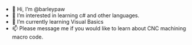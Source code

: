 - 👋 Hi, I’m @barleypaw
- 👀 I’m interested in learning c# and other languages.
- 🌱 I’m currently learning Visual Basics
- 📫 Please message me if you would like to learn about CNC machining macro code. 

<!---
barleypaw/barleypaw is a ✨ special ✨ repository because its `README.md` (this file) appears on your GitHub profile.
You can click the Preview link to take a look at your changes.
--->
